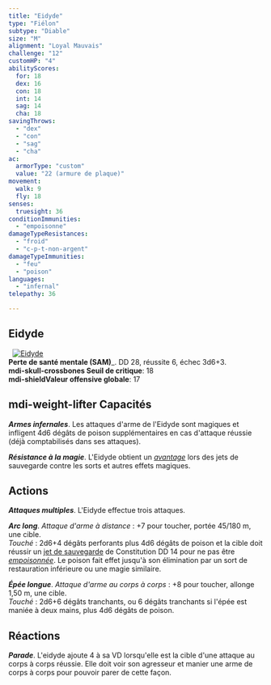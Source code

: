```yaml
---
title: "Eidyde"
type: "Fiélon"
subtype: "Diable"
size: "M"
alignment: "Loyal Mauvais"
challenge: "12"
customHP: "4"
abilityScores:
  for: 18
  dex: 16
  con: 18
  int: 14
  sag: 14
  cha: 18
savingThrows:
  - "dex"
  - "con"
  - "sag"
  - "cha"
ac:
  armorType: "custom"
  value: "22 (armure de plaque)"
movement:
  walk: 9
  fly: 18
senses:
  truesight: 36
conditionImmunities:
  - "empoisonne"
damageTypeResistances:
  - "froid"
  - "c-p-t-non-argent"
damageTypeImmunities:
  - "feu"
  - "poison"
languages:
  - "infernal"
telepathy: 36

---
```

## Eidyde
&nbsp;
[![Eidyde](https://www.douaratil.fr/illustrations/fielon/eidydem.png)](https://www.douaratil.fr/illustrations/fielon/eidyde.jpg)    
**Perte de santé mentale (SAM)**_. DD 28, réussite 6, échec 3d6+3.  
**<v-icon>mdi-skull-crossbones</v-icon> Seuil de critique**: 18      
**<v-icon>mdi-shield</v-icon>Valeur offensive globale**: 17   
## <v-icon>mdi-weight-lifter</v-icon> Capacités
_**Armes infernales**_. Les attaques d'arme de l'Eidyde sont magiques et infligent 4d6 dégâts de poison supplémentaires en cas d'attaque réussie (déjà comptabilisés dans ses attaques).

_**Résistance à la magie**_. L'Eidyde obtient un [_avantage_](/utiliser-les-caracteristiques/#avantage-et-desavantage) lors des jets de sauvegarde contre les sorts et autres effets magiques.

## Actions
_**Attaques multiples**_. L'Eidyde effectue trois attaques.

_**Arc long**_. _Attaque d'arme à distance_ : +7 pour toucher, portée 45/180 m, une cible.  
_Touché_ : 2d6+4 dégâts perforants plus 4d6 dégâts de poison et la cible doit réussir un [jet de sauvegarde](/utiliser-les-caracteristiques/#jets-de-sauvegarde) de Constitution DD 14 pour ne pas être [_empoisonnée_](/gerer-la-sante-du-personnage/#empoisonne). Le poison fait effet jusqu'à son élimination par un sort de restauration inférieure ou une magie similaire.

_**Épée longue**_. _Attaque d'arme au corps à corps_ : +8 pour toucher, allonge 1,50 m, une cible.  
_Touché_ : 2d6+6 dégâts tranchants, ou 6 dégâts tranchants si l'épée est maniée à deux mains, plus 4d6 dégâts de poison.

## Réactions
_**Parade**_. L'eidyde ajoute 4 à sa VD lorsqu'elle est la cible d'une attaque au corps à corps réussie. Elle doit voir son agresseur et manier une arme de corps à corps pour pouvoir parer de cette façon.
